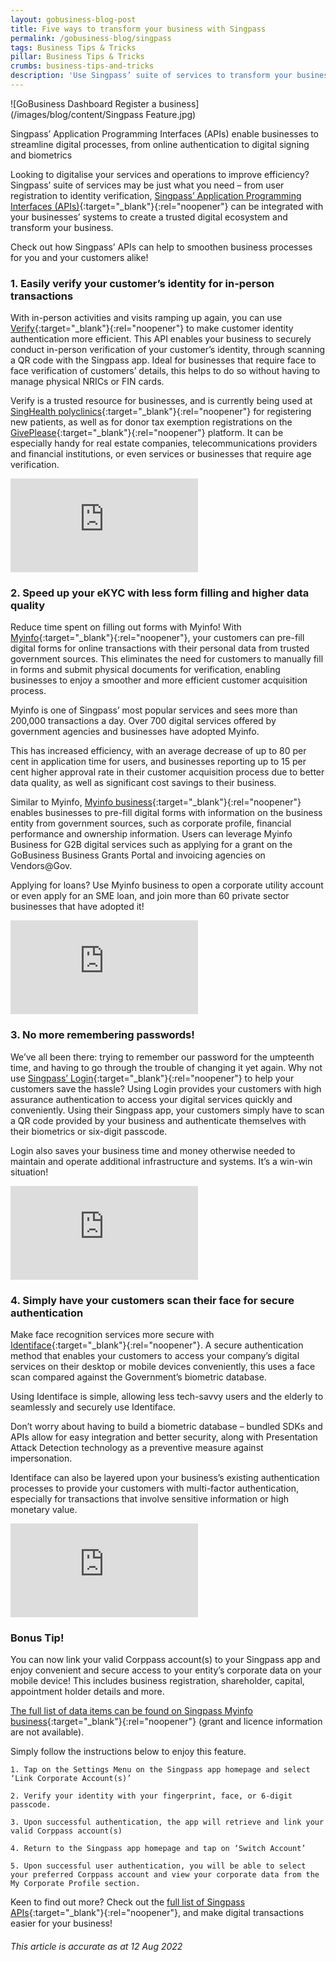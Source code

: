 ```yaml
---
layout: gobusiness-blog-post
title: Five ways to transform your business with Singpass
permalink: /gobusiness-blog/singpass
tags: Business Tips & Tricks
pillar: Business Tips & Tricks
crumbs: business-tips-and-tricks
description: 'Use Singpass’ suite of services to transform your business by saving time and money for you and your customers.' 
---
```


![GoBusiness Dashboard Register a business](/images/blog/content/Singpass Feature.jpg)
<figcaption>Singpass’ Application Programming Interfaces (APIs) enable businesses to streamline digital processes, from online authentication to digital signing and biometrics</figcaption>

Looking to digitalise your services and operations to improve efficiency? Singpass’ suite of services may be just what you need – from user registration to identity verification, [Singpass’ Application Programming Interfaces (APIs)](https://api.singpass.gov.sg/){:target="_blank"}{:rel="noopener"} can be integrated with your businesses’ systems to create a trusted digital ecosystem and transform your business. 

Check out how Singpass’ APIs can help to smoothen business processes for you and your customers alike!

### 1. Easily verify your customer’s identity for in-person transactions

With in-person activities and visits ramping up again, you can use [Verify](https://api.singpass.gov.sg/library/verify/business/introduction){:target="_blank"}{:rel="noopener"} to make customer identity authentication more efficient. This API enables your business to securely conduct in-person verification of your customer’s identity, through scanning a QR code with the Singpass app. Ideal for businesses that require face to face verification of customers’ details, this helps to do so without having to manage physical NRICs or FIN cards. 

Verify is a trusted resource for businesses, and is currently being used at [SingHealth polyclinics](https://polyclinic.singhealth.com.sg/){:target="_blank"}{:rel="noopener"} for registering new patients, as well as for donor tax exemption registrations on the [GivePlease](https://www.givepls.com/){:target="_blank"}{:rel="noopener"} platform. It can be especially handy for real estate companies, telecommunications providers and financial institutions, or even services or businesses that require age verification.

<p>
<div class="bp-youtube">
  <iframe title="Singpass API Explainers Series on Verify" src="https://youtu.be/MCVzIu7bacM" frameborder="0" allow="accelerometer; autoplay; encrypted-media; gyroscope; picture-in-picture" allowfullscreen>  </iframe>
</div>
</p>

### 2. Speed up your eKYC with less form filling and higher data quality

Reduce time spent on filling out forms with Myinfo! With [Myinfo](https://api.singpass.gov.sg/library/myinfo/introduction){:target="_blank"}{:rel="noopener"}, your customers can pre-fill digital forms for online transactions with their personal data from trusted government sources. This eliminates the need for customers to manually fill in forms and submit physical documents for verification, enabling businesses to enjoy a smoother and more efficient customer acquisition process. 

Myinfo is one of Singpass’ most popular services and sees more than 200,000 transactions a day. Over 700 digital services offered by government agencies and businesses have adopted Myinfo. 

This has increased efficiency, with an average decrease of up to 80 per cent in application time for users, and businesses reporting up to 15 per cent higher approval rate in their customer acquisition process due to better data quality, as well as significant cost savings to their business. 

Similar to Myinfo, [Myinfo business](https://api.singpass.gov.sg/library/myinfobiz/business/introduction){:target="_blank"}{:rel="noopener"} enables businesses to pre-fill digital forms with information on the business entity from government sources, such as corporate profile, financial performance and ownership information. Users can leverage Myinfo Business for G2B digital services such as applying for a grant on the GoBusiness Business Grants Portal and invoicing agencies on Vendors@Gov. 

Applying for loans? Use Myinfo business to open a corporate utility account or even apply for an SME loan, and join more than 60 private sector businesses that have adopted it!

<p>
<div class="bp-youtube">
  <iframe title="Singpass API Explainers Series on MyInfo" src="https://youtu.be/NGj3XXU-HgE" frameborder="0" allow="autoplay; encrypted-media" allowfullscreen>  </iframe>
</div>
</p>

### 3. No more remembering passwords!

We’ve all been there: trying to remember our password for the umpteenth time, and having to go through the trouble of changing it yet again. Why not use [Singpass’ Login](https://api.singpass.gov.sg/library/login/business/introduction){:target="_blank"}{:rel="noopener"} to help your customers save the hassle? Using Login provides your customers with high assurance authentication to access your digital services quickly and conveniently. Using their Singpass app, your customers simply have to scan a QR code provided by your business and authenticate themselves with their biometrics or six-digit passcode. 

Login also saves your business time and money otherwise needed to maintain and operate additional infrastructure and systems. It’s a win-win situation!

<p>
<div class="bp-youtube">
  <iframe title="Singpass API Explainers Series on Login" src="https://youtu.be/L8erxLUh9dQ" frameborder="0" allow="autoplay; encrypted-media" allowfullscreen>  </iframe>
</div>
</p>

### 4. Simply have your customers scan their face for secure authentication

Make face recognition services more secure with [Identiface](https://api.singpass.gov.sg/library/identiface/business/introduction){:target="_blank"}{:rel="noopener"}. A secure authentication method that enables your customers to access your company’s digital services on their desktop or mobile devices conveniently, this uses a face scan compared against the Government’s biometric database. 

Using Identiface is simple, allowing less tech-savvy users and the elderly to seamlessly and securely use Identiface. 

Don’t worry about having to build a biometric database – bundled SDKs and APIs allow for easy integration and better security, along with Presentation Attack Detection technology as a preventive measure against impersonation. 

Identiface can also be layered upon your business’s existing authentication processes to provide your customers with multi-factor authentication, especially for transactions that involve sensitive information or high monetary value.

<p>
<div class="bp-youtube">
  <iframe title="Singpass API Explainers Series on Identiface" src="https://youtu.be/5naDqp_pzy8" frameborder="0" allow="autoplay; encrypted-media" allowfullscreen>  </iframe>
</div>
</p>

### Bonus Tip!

You can now link your valid Corppass account(s) to your Singpass app and enjoy convenient and secure access to your entity’s corporate data on your mobile device! This includes business registration, shareholder, capital, appointment holder details and more. 

[The full list of data items can be found on Singpass Myinfo business](https://www.singpass.gov.sg/myinfobusiness/data-items){:target="_blank"}{:rel="noopener"} (grant and licence information are not available).

Simply follow the instructions below to enjoy this feature.

    1. Tap on the Settings Menu on the Singpass app homepage and select ‘Link Corporate Account(s)’ 

    2. Verify your identity with your fingerprint, face, or 6-digit passcode. 

    3. Upon successful authentication, the app will retrieve and link your valid Corppass account(s)

    4. Return to the Singpass app homepage and tap on ‘Switch Account’ 

    5. Upon successful user authentication, you will be able to select your preferred Corppass account and view your corporate data from the My Corporate Profile section.

Keen to find out more? Check out the [full list of Singpass APIs](https://api.singpass.gov.sg/){:target="_blank"}{:rel="noopener"}, and make digital transactions easier for your business! 


###### This article is accurate as at 12 Aug 2022

